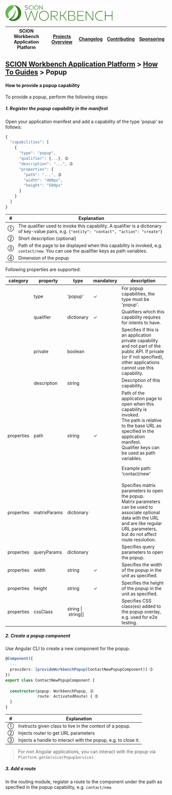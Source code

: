 <a href="/docs/site/application-platform/README.md"><img src="/docs/branding/scion-workbench-banner.svg" height="50" alt="SCION Workbench Application Platform"></a>

| SCION Workbench Application Platform | [Projects Overview][menu-projects-overview] | [Changelog][menu-changelog] | [Contributing][menu-contributing] | [Sponsoring][menu-sponsoring] |  
| --- | --- | --- | --- | --- |

## [SCION Workbench Application Platform][menu-home] > [How To Guides][menu-how-to] > Popup

#### How to provide a popup capability
To provide a popup, perform the following steps:

##### 1. Register the popup capability in the manifest
Open your application manifest and add a capability of the type 'popup' as follows:

```javascript
{
  "capabilities": [
    {
      "type": "popup",
      "qualifier": {...}, ➀
      "description": "...", ➁
      "properties": {
        "path": "...", ➂
        "width": "400px",
        "height": "500px"
      }
    }
  ]
}
```
|#|Explanation|
|-|-|
|➀|The qualifier used to invoke this capability. A qualifier is a dictionary of key-value pairs, e.g. `{"entity": "contact", "action": "create"}`|
|➁|Short description (optional)|
|➂|Path of the page to be displayed when this capability is invoked, e.g. `contact/new`. You can use the qualifier keys as path variables. |
|➃|Dimension of the popup|

Following properties are supported:

|category|property|type|mandatory|description|
|-|-|-|-|-|
||type|'popup'|✓|For popup capabilities, the type must be 'popup'.|
||qualifier|dictionary|✓|Qualifiers which this capability requires for intents to have.|
||private|boolean||Specifies if this is an application private capability and not part of the public API. If private (or if not specified), other applications cannot use this capability.|
||description|string||Description of this capability.|
|properties|path|string|✓|Path of the application page to open when this capability is invoked.<br>The path is relative to the base URL as specified in the application manifest.<br>Qualifier keys can be used as path variables.<p>Example path: 'contact/new'|
|properties|matrixParams|dictionary||Specifies matrix parameters to open the popup.<br>Matrix parameters can be used to associate optional data with the URL and are like regular URL parameters, but do not affect route resolution.|
|properties|queryParams|dictionary||Specifies query parameters to open the popup.|
|properties|width|string|✓|Specifies the width of the popup in the unit as specified.|
|properties|height|string|✓|Specifies the height of the popup in the unit as specified.|
|properties|cssClass|string&nbsp;\|&nbsp;string[]||Specifies CSS class(es) added to the popup overlay, e.g. used for e2e testing.|

##### 2. Create a popup component
Use Angular CLI to create a new component for the popup.

```typescript
@Component({
  ...
  providers: [provideWorkbenchPopup(ContactNewPopupComponent)] ➀
})
export class ContactNewPopupComponent {

  constructor(popup: WorkbenchPopup, ➁
              route: ActivatedRoute) { ➂
  }
}
```
|#|Explanation|
|-|-|
|➀|Instructs given class to live in the context of a popup.|
|➁|Injects router to get URL parameters|
|➂|Injects a handle to interact with the popup, e.g. to close it.|

> For non Angular applications, you can interact with the popup via `Platform.getService(PopupService)`.

##### 3. Add a route
In the routing module, register a route to the component under the path as specified in the popup capability, e.g. `contact/new`.


[menu-how-to]: /docs/site/application-platform/howto/how-to.md

[menu-home]: /docs/site/application-platform/README.md
[menu-projects-overview]: /docs/site/projects-overview.md
[menu-changelog]: /docs/site/changelog/changelog.md
[menu-contributing]: /CONTRIBUTING.md
[menu-sponsoring]: /docs/site/sponsoring.md
